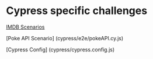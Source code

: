 # Cypress specific challenges
[IMDB Scenarios](cypress/e2e/imdb.cy.js)

[Poke API Scenario] (cypress/e2e/pokeAPI.cy.js)

[Cypress Config] (cypress/cypress.config.js)
